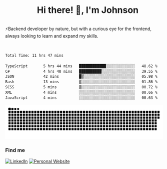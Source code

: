 <div id="user-content-toc">
  <ul align="center">
    <summary><h1 style="display: inline-block">Hi there! 👋, I'm Johnson</h1></summary>
  </ul>
</div>

⚡Backend developer by nature, but with a curious eye for the frontend, always looking to learn and expand my skills.

<br>


<!--START_SECTION:waka-->

```txt
Total Time: 11 hrs 47 mins

TypeScript       5 hrs 44 mins   ████████████░░░░░░░░░░░░░   48.62 %
C#               4 hrs 40 mins   ██████████░░░░░░░░░░░░░░░   39.55 %
JSON             42 mins         █▒░░░░░░░░░░░░░░░░░░░░░░░   05.98 %
Bash             13 mins         ▒░░░░░░░░░░░░░░░░░░░░░░░░   01.86 %
SCSS             5 mins          ▒░░░░░░░░░░░░░░░░░░░░░░░░   00.72 %
XML              4 mins          ░░░░░░░░░░░░░░░░░░░░░░░░░   00.66 %
JavaScript       4 mins          ░░░░░░░░░░░░░░░░░░░░░░░░░   00.63 %
```

<!--END_SECTION:waka-->

<picture>
  <source  srcset="https://github.com/joshwambere/joshwambere/blob/output/github-contribution-grid-snake-dark.svg?palette=github-dark">
  <source  srcset="https://github.com/joshwambere/joshwambere/blob/output/github-contribution-grid-snake.svg">
  <img alt="github contribution grid snake animation" src="https://github.com/joshwambere/joshwambere/blob/output/github-contribution-grid-snake.svg">
</picture>

### Find me
<a href="https://www.linkedin.com/in/dusabe-johnson" target="_blank"><img src="https://img.shields.io/badge/LinkedIn-%230077B5.svg?&style=flat&logo=linkedin&logoColor=white" alt="LinkedIn"></a>
‎‎ [![Personal Website](https://img.shields.io/badge/visit-Johnsonis.me-blue)](https://johnsonis.me/)
